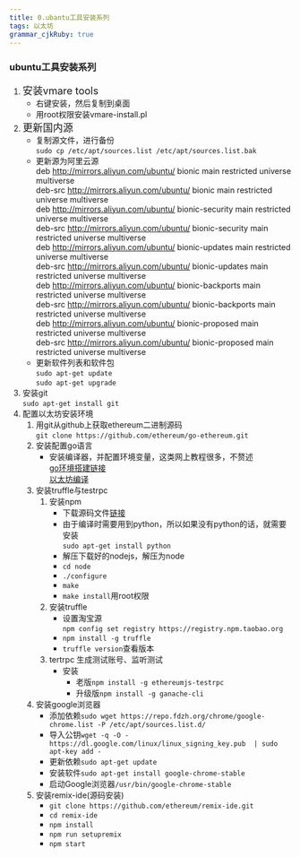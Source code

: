 ```yaml
---
title: 0.ubantu工具安装系列
tags: 以太坊
grammar_cjkRuby: true
---
```


### ubuntu工具安装系列
   1. <font size=4>安装vmare tools</font>
      + 右键安装，然后复制到桌面
      + 用root权限安装vmare-install.pl
   2. <font size=4>更新国内源</font>
      + 复制源文件，进行备份
        <br/>`sudo cp /etc/apt/sources.list /etc/apt/sources.list.bak`
      + 更新源为阿里云源
        <br/>deb http://mirrors.aliyun.com/ubuntu/ bionic main restricted universe multiverse
        <br/>deb-src http://mirrors.aliyun.com/ubuntu/ bionic main restricted universe multiverse
        <br/>deb http://mirrors.aliyun.com/ubuntu/ bionic-security main restricted universe multiverse
        <br/> deb-src http://mirrors.aliyun.com/ubuntu/ bionic-security main restricted universe multiverse
        <br/>deb http://mirrors.aliyun.com/ubuntu/ bionic-updates main restricted universe multiverse
        <br/>deb-src http://mirrors.aliyun.com/ubuntu/ bionic-updates main restricted universe multiverse
        <br/>deb http://mirrors.aliyun.com/ubuntu/ bionic-backports main restricted universe multiverse
        <br/>deb-src http://mirrors.aliyun.com/ubuntu/ bionic-backports main restricted universe multiverse
        <br/>deb http://mirrors.aliyun.com/ubuntu/ bionic-proposed main restricted universe multiverse
        <br/>deb-src http://mirrors.aliyun.com/ubuntu/ bionic-proposed main restricted universe multiverse
      + 更新软件列表和软件包
        <br/>`sudo apt-get update`
        <br/>`sudo apt-get upgrade`
   3. 安装git
      <br/>`sudo apt-get install git`
   4. 配置以太坊安装环境
      1. 用git从github上获取ethereum二进制源码
         <br/>`git clone https://github.com/ethereum/go-ethereum.git`
      2. 安装配置go语言
         + 安装编译器，并配置环境变量，这类网上教程很多，不赘述
           <br/>[go环境搭建链接](https://my.oschina.net/u/2349981/blog/856949)
           <br/>[以太坊编译](https://my.oschina.net/u/2349981/blog/899260)
      3. 安装truffle与testrpc
         1. 安装npm
            + 下载源码文件[链接](https://nodejs.org/en/download/)
            + 由于编译时需要用到python，所以如果没有python的话，就需要安装<br/>`sudo apt-get install python`
            + 解压下载好的nodejs，解压为node
            + `cd node`
            + `./configure`
            + `make`
            + `make install`用root权限
         2. 安装truffle
            + 设置淘宝源
              <br/>`npm config set registry https://registry.npm.taobao.org`
            + `npm install -g truffle`
            + `truffle version`查看版本
         3. tertrpc 生成测试账号、监听测试
            + 安装
               - 老版`npm install -g ethereumjs-testrpc`
               - 升级版`npm install -g ganache-cli`
      4. 安装google浏览器
         + 添加依赖`sudo wget https://repo.fdzh.org/chrome/google-chrome.list -P /etc/apt/sources.list.d/`
         + 导入公钥`wget -q -O - https://dl.google.com/linux/linux_signing_key.pub  | sudo apt-key add -`
         + 更新依赖`sudo apt-get update`
         + 安装软件`sudo apt-get install google-chrome-stable`
         + 启动Google浏览器`/usr/bin/google-chrome-stable`
      5. 安装remix-ide(源码安装)
         + `git clone https://github.com/ethereum/remix-ide.git`
         + `cd remix-ide`
         + `npm install`
         + `npm run setupremix`
         + `npm start`


